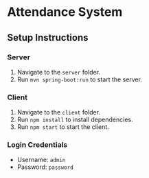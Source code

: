 # Attendance System

## Setup Instructions

### Server
1. Navigate to the `server` folder.
2. Run `mvn spring-boot:run` to start the server.

### Client
1. Navigate to the `client` folder.
2. Run `npm install` to install dependencies.
3. Run `npm start` to start the client.

### Login Credentials
- Username: `admin`
- Password: `password`
